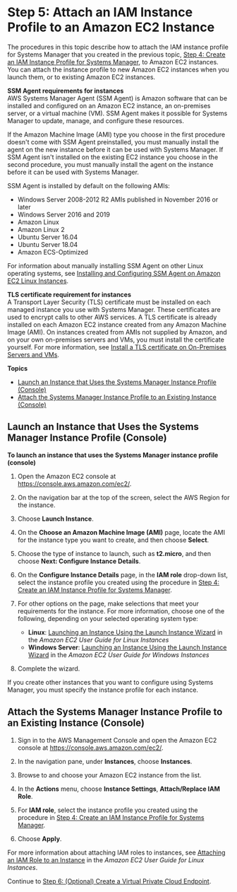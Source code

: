 # Step 5: Attach an IAM Instance Profile to an Amazon EC2 Instance<a name="setup-launch-managed-instance"></a>

The procedures in this topic describe how to attach the IAM instance profile for Systems Manager that you created in the previous topic, [Step 4: Create an IAM Instance Profile for Systems Manager](setup-instance-profile.md), to Amazon EC2 instances\. You can attach the instance profile to new Amazon EC2 instances when you launch them, or to existing Amazon EC2 instances\. 

**SSM Agent requirements for instances**  
AWS Systems Manager Agent \(SSM Agent\) is Amazon software that can be installed and configured on an Amazon EC2 instance, an on\-premises server, or a virtual machine \(VM\)\. SSM Agent makes it possible for Systems Manager to update, manage, and configure these resources\.

If the Amazon Machine Image \(AMI\) type you choose in the first procedure doesn't come with SSM Agent preinstalled, you must manually install the agent on the new instance before it can be used with Systems Manager\. If SSM Agent isn't installed on the existing EC2 instance you choose in the second procedure, you must manually install the agent on the instance before it can be used with Systems Manager\.

SSM Agent is installed by default on the following AMIs:
+ Windows Server 2008\-2012 R2 AMIs published in November 2016 or later
+ Windows Server 2016 and 2019
+ Amazon Linux
+ Amazon Linux 2
+ Ubuntu Server 16\.04
+ Ubuntu Server 18\.04
+ Amazon ECS\-Optimized

For information about manually installing SSM Agent on other Linux operating systems, see [Installing and Configuring SSM Agent on Amazon EC2 Linux Instances](sysman-install-ssm-agent.md)\.

**TLS certificate requirement for instances**  
A Transport Layer Security \(TLS\) certificate must be installed on each managed instance you use with Systems Manager\. These certificates are used to encrypt calls to other AWS services\. A TLS certificate is already installed on each Amazon EC2 instance created from any Amazon Machine Image \(AMI\)\. On instances created from AMIs not supplied by Amazon, and on your own on\-premises servers and VMs, you must install the certificate yourself\. For more information, see [Install a TLS certificate on On\-Premises Servers and VMs](hybrid-tls-certificate.md)\.

**Topics**
+ [Launch an Instance that Uses the Systems Manager Instance Profile \(Console\)](#setup-launch-managed-instance-new)
+ [Attach the Systems Manager Instance Profile to an Existing Instance \(Console\)](#setup-launch-managed-instance-existing)

## Launch an Instance that Uses the Systems Manager Instance Profile \(Console\)<a name="setup-launch-managed-instance-new"></a>

**To launch an instance that uses the Systems Manager instance profile \(console\)**

1. Open the Amazon EC2 console at [https://console\.aws\.amazon\.com/ec2/](https://console.aws.amazon.com/ec2/)\.

1. On the navigation bar at the top of the screen, select the AWS Region for the instance\.

1. Choose **Launch Instance**\.

1. On the **Choose an Amazon Machine Image \(AMI\)** page, locate the AMI for the instance type you want to create, and then choose **Select**\.

1. Choose the type of instance to launch, such as **t2\.micro**, and then choose **Next: Configure Instance Details**\.

1. On the **Configure Instance Details** page, in the **IAM role** drop\-down list, select the instance profile you created using the procedure in [Step 4: Create an IAM Instance Profile for Systems Manager](setup-instance-profile.md)\.

1. For other options on the page, make selections that meet your requirements for the instance\. For more information, choose one of the following, depending on your selected operating system type:
   + **Linux**: [Launching an Instance Using the Launch Instance Wizard](https://docs.aws.amazon.com/AWSEC2/latest/UserGuide/launching-instance.html) in the *Amazon EC2 User Guide for Linux Instances*
   + **Windows Server**: [Launching an Instance Using the Launch Instance Wizard](https://docs.aws.amazon.com/AWSEC2/latest/WindowsGuide/launching-instance.html) in the *Amazon EC2 User Guide for Windows Instances*

1. Complete the wizard\.

If you create other instances that you want to configure using Systems Manager, you must specify the instance profile for each instance\.

## Attach the Systems Manager Instance Profile to an Existing Instance \(Console\)<a name="setup-launch-managed-instance-existing"></a>

1. Sign in to the AWS Management Console and open the Amazon EC2 console at [https://console\.aws\.amazon\.com/ec2/](https://console.aws.amazon.com/ec2/)\.

1. In the navigation pane, under **Instances**, choose **Instances**\.

1. Browse to and choose your Amazon EC2 instance from the list\.

1. In the **Actions** menu, choose **Instance Settings**, **Attach/Replace IAM Role**\.

1. For **IAM role**, select the instance profile you created using the procedure in [Step 4: Create an IAM Instance Profile for Systems Manager](setup-instance-profile.md)\.

1. Choose **Apply**\.

For more information about attaching IAM roles to instances, see [Attaching an IAM Role to an Instance](https://docs.aws.amazon.com/AWSEC2/latest/UserGuide/iam-roles-for-amazon-ec2.html#attach-iam-role) in the *Amazon EC2 User Guide for Linux Instances*\.

Continue to [Step 6: \(Optional\) Create a Virtual Private Cloud Endpoint](setup-create-vpc.md)\.
